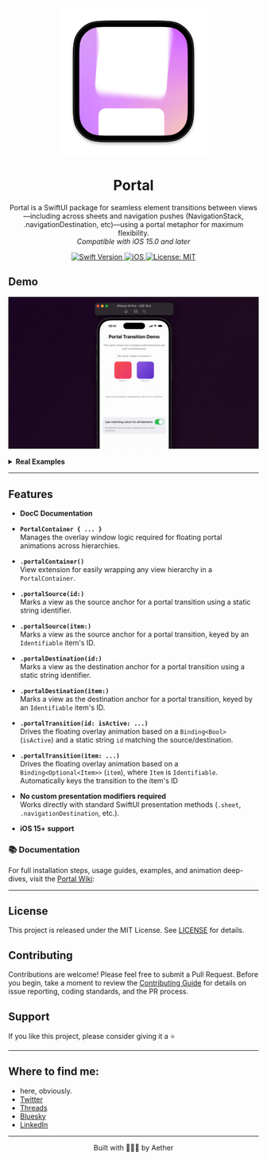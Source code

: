 <div align="center">
  <img width="300" height="300" src="/assets/icon.png" alt="Portal Logo">
  <h1><b>Portal</b></h1>
  <p>
    Portal is a SwiftUI package for seamless element transitions between views—including across sheets and navigation pushes (NavigationStack, .navigationDestination, etc)—using a portal metaphor for maximum flexibility.
    <br>
    <i>Compatible with iOS 15.0 and later</i>
  </p>
</div>

<div align="center">
  <a href="https://swift.org">
<!--     <img src="https://img.shields.io/badge/Swift-6.0%20%7C%206-orange.svg" alt="Swift Version"> -->
    <img src="https://img.shields.io/badge/Swift-6.0-orange.svg" alt="Swift Version">
  </a>
  <a href="https://www.apple.com/ios/">
    <img src="https://img.shields.io/badge/iOS-15%2B-blue.svg" alt="iOS">
  </a>
  <a href="LICENSE">
    <img src="https://img.shields.io/badge/License-MIT-green.svg" alt="License: MIT">
  </a>
</div>

## **Demo**

![Example](/assets/example1.gif)

<details>
  <summary><strong>Real Examples</strong></summary>

  https://github.com/user-attachments/assets/1658216e-dabd-442f-a7fe-7c2a19bf427d

  https://github.com/user-attachments/assets/7bba5836-f6e0-4d0b-95d7-f2c44c86c80a
</details>

---

## Features

- **DocC Documentation**

- **`PortalContainer { ... }`** \
  Manages the overlay window logic required for floating portal animations across hierarchies.

- **`.portalContainer()`** \
  View extension for easily wrapping any view hierarchy in a `PortalContainer`.

- **`.portalSource(id:)`** \
  Marks a view as the source anchor for a portal transition using a static string identifier.

- **`.portalSource(item:)`** \
  Marks a view as the source anchor for a portal transition, keyed by an `Identifiable` item's ID.

- **`.portalDestination(id:)`** \
  Marks a view as the destination anchor for a portal transition using a static string identifier.

- **`.portalDestination(item:)`** \
  Marks a view as the destination anchor for a portal transition, keyed by an `Identifiable` item's ID.

- **`.portalTransition(id: isActive: ...)`** \
  Drives the floating overlay animation based on a `Binding<Bool>` (`isActive`) and a static string `id` matching the source/destination.

- **`.portalTransition(item: ...)`** \
  Drives the floating overlay animation based on a `Binding<Optional<Item>>` (`item`), where `Item` is `Identifiable`. Automatically keys the transition to the item's ID

- **No custom presentation modifiers required** \
  Works directly with standard SwiftUI presentation methods (`.sheet`, `.navigationDestination`, etc.).

- **iOS 15+ support**

### 📚 Documentation

For full installation steps, usage guides, examples, and animation deep-dives, visit the [Portal Wiki](https://github.com/Aeastr/Portal/wiki):  

---

## License

This project is released under the MIT License. See [LICENSE](LICENSE.md) for details.

## Contributing

Contributions are welcome! Please feel free to submit a Pull Request. Before you begin, take a moment to review the [Contributing Guide](CONTRIBUTING.md) for details on issue reporting, coding standards, and the PR process.

## Support

If you like this project, please consider giving it a ⭐️

---

## Where to find me:  
- here, obviously.  
- [Twitter](https://x.com/AetherAurelia)  
- [Threads](https://www.threads.net/@aetheraurelia)  
- [Bluesky](https://bsky.app/profile/aethers.world)  
- [LinkedIn](https://www.linkedin.com/in/willjones24)

---

<p align="center">Built with 🍏🌀🚪 by Aether</p>
